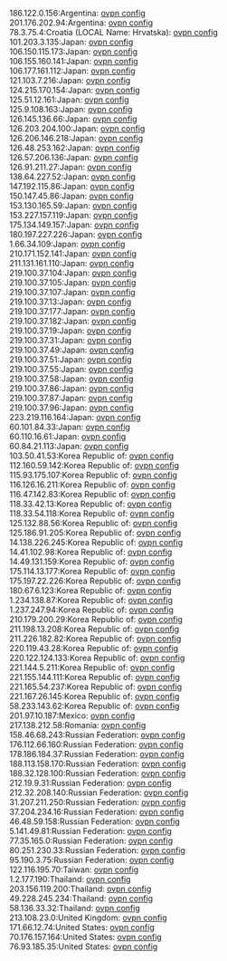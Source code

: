186.122.0.156:Argentina: [ovpn config](vpn/186_122_0_156.ovpn)  
201.176.202.94:Argentina: [ovpn config](vpn/201_176_202_94.ovpn)  
78.3.75.4:Croatia (LOCAL Name: Hrvatska): [ovpn config](vpn/78_3_75_4.ovpn)  
101.203.3.135:Japan: [ovpn config](vpn/101_203_3_135.ovpn)  
106.150.115.173:Japan: [ovpn config](vpn/106_150_115_173.ovpn)  
106.155.160.141:Japan: [ovpn config](vpn/106_155_160_141.ovpn)  
106.177.161.112:Japan: [ovpn config](vpn/106_177_161_112.ovpn)  
121.103.7.216:Japan: [ovpn config](vpn/121_103_7_216.ovpn)  
124.215.170.154:Japan: [ovpn config](vpn/124_215_170_154.ovpn)  
125.51.12.161:Japan: [ovpn config](vpn/125_51_12_161.ovpn)  
125.9.108.163:Japan: [ovpn config](vpn/125_9_108_163.ovpn)  
126.145.136.66:Japan: [ovpn config](vpn/126_145_136_66.ovpn)  
126.203.204.100:Japan: [ovpn config](vpn/126_203_204_100.ovpn)  
126.206.146.218:Japan: [ovpn config](vpn/126_206_146_218.ovpn)  
126.48.253.162:Japan: [ovpn config](vpn/126_48_253_162.ovpn)  
126.57.206.136:Japan: [ovpn config](vpn/126_57_206_136.ovpn)  
126.91.211.27:Japan: [ovpn config](vpn/126_91_211_27.ovpn)  
138.64.227.52:Japan: [ovpn config](vpn/138_64_227_52.ovpn)  
147.192.115.86:Japan: [ovpn config](vpn/147_192_115_86.ovpn)  
150.147.45.86:Japan: [ovpn config](vpn/150_147_45_86.ovpn)  
153.130.165.59:Japan: [ovpn config](vpn/153_130_165_59.ovpn)  
153.227.157.119:Japan: [ovpn config](vpn/153_227_157_119.ovpn)  
175.134.149.157:Japan: [ovpn config](vpn/175_134_149_157.ovpn)  
180.197.227.226:Japan: [ovpn config](vpn/180_197_227_226.ovpn)  
1.66.34.109:Japan: [ovpn config](vpn/1_66_34_109.ovpn)  
210.171.152.141:Japan: [ovpn config](vpn/210_171_152_141.ovpn)  
211.131.161.110:Japan: [ovpn config](vpn/211_131_161_110.ovpn)  
219.100.37.104:Japan: [ovpn config](vpn/219_100_37_104.ovpn)  
219.100.37.105:Japan: [ovpn config](vpn/219_100_37_105.ovpn)  
219.100.37.107:Japan: [ovpn config](vpn/219_100_37_107.ovpn)  
219.100.37.13:Japan: [ovpn config](vpn/219_100_37_13.ovpn)  
219.100.37.177:Japan: [ovpn config](vpn/219_100_37_177.ovpn)  
219.100.37.182:Japan: [ovpn config](vpn/219_100_37_182.ovpn)  
219.100.37.19:Japan: [ovpn config](vpn/219_100_37_19.ovpn)  
219.100.37.31:Japan: [ovpn config](vpn/219_100_37_31.ovpn)  
219.100.37.49:Japan: [ovpn config](vpn/219_100_37_49.ovpn)  
219.100.37.51:Japan: [ovpn config](vpn/219_100_37_51.ovpn)  
219.100.37.55:Japan: [ovpn config](vpn/219_100_37_55.ovpn)  
219.100.37.58:Japan: [ovpn config](vpn/219_100_37_58.ovpn)  
219.100.37.86:Japan: [ovpn config](vpn/219_100_37_86.ovpn)  
219.100.37.87:Japan: [ovpn config](vpn/219_100_37_87.ovpn)  
219.100.37.96:Japan: [ovpn config](vpn/219_100_37_96.ovpn)  
223.219.116.164:Japan: [ovpn config](vpn/223_219_116_164.ovpn)  
60.101.84.33:Japan: [ovpn config](vpn/60_101_84_33.ovpn)  
60.110.16.61:Japan: [ovpn config](vpn/60_110_16_61.ovpn)  
60.84.21.113:Japan: [ovpn config](vpn/60_84_21_113.ovpn)  
103.50.41.53:Korea Republic of: [ovpn config](vpn/103_50_41_53.ovpn)  
112.160.59.142:Korea Republic of: [ovpn config](vpn/112_160_59_142.ovpn)  
115.93.175.107:Korea Republic of: [ovpn config](vpn/115_93_175_107.ovpn)  
116.126.16.211:Korea Republic of: [ovpn config](vpn/116_126_16_211.ovpn)  
116.47.142.83:Korea Republic of: [ovpn config](vpn/116_47_142_83.ovpn)  
118.33.42.13:Korea Republic of: [ovpn config](vpn/118_33_42_13.ovpn)  
118.33.54.118:Korea Republic of: [ovpn config](vpn/118_33_54_118.ovpn)  
125.132.88.56:Korea Republic of: [ovpn config](vpn/125_132_88_56.ovpn)  
125.186.91.205:Korea Republic of: [ovpn config](vpn/125_186_91_205.ovpn)  
14.138.226.245:Korea Republic of: [ovpn config](vpn/14_138_226_245.ovpn)  
14.41.102.98:Korea Republic of: [ovpn config](vpn/14_41_102_98.ovpn)  
14.49.131.159:Korea Republic of: [ovpn config](vpn/14_49_131_159.ovpn)  
175.114.13.177:Korea Republic of: [ovpn config](vpn/175_114_13_177.ovpn)  
175.197.22.226:Korea Republic of: [ovpn config](vpn/175_197_22_226.ovpn)  
180.67.6.123:Korea Republic of: [ovpn config](vpn/180_67_6_123.ovpn)  
1.234.138.87:Korea Republic of: [ovpn config](vpn/1_234_138_87.ovpn)  
1.237.247.94:Korea Republic of: [ovpn config](vpn/1_237_247_94.ovpn)  
210.179.200.29:Korea Republic of: [ovpn config](vpn/210_179_200_29.ovpn)  
211.198.13.208:Korea Republic of: [ovpn config](vpn/211_198_13_208.ovpn)  
211.226.182.82:Korea Republic of: [ovpn config](vpn/211_226_182_82.ovpn)  
220.119.43.28:Korea Republic of: [ovpn config](vpn/220_119_43_28.ovpn)  
220.122.124.133:Korea Republic of: [ovpn config](vpn/220_122_124_133.ovpn)  
221.144.5.211:Korea Republic of: [ovpn config](vpn/221_144_5_211.ovpn)  
221.155.144.111:Korea Republic of: [ovpn config](vpn/221_155_144_111.ovpn)  
221.165.54.237:Korea Republic of: [ovpn config](vpn/221_165_54_237.ovpn)  
221.167.26.145:Korea Republic of: [ovpn config](vpn/221_167_26_145.ovpn)  
58.233.143.62:Korea Republic of: [ovpn config](vpn/58_233_143_62.ovpn)  
201.97.10.187:Mexico: [ovpn config](vpn/201_97_10_187.ovpn)  
217.138.212.58:Romania: [ovpn config](vpn/217_138_212_58.ovpn)  
158.46.68.243:Russian Federation: [ovpn config](vpn/158_46_68_243.ovpn)  
176.112.66.160:Russian Federation: [ovpn config](vpn/176_112_66_160.ovpn)  
178.186.184.37:Russian Federation: [ovpn config](vpn/178_186_184_37.ovpn)  
188.113.158.170:Russian Federation: [ovpn config](vpn/188_113_158_170.ovpn)  
188.32.128.100:Russian Federation: [ovpn config](vpn/188_32_128_100.ovpn)  
212.19.9.31:Russian Federation: [ovpn config](vpn/212_19_9_31.ovpn)  
212.32.208.140:Russian Federation: [ovpn config](vpn/212_32_208_140.ovpn)  
31.207.211.250:Russian Federation: [ovpn config](vpn/31_207_211_250.ovpn)  
37.204.234.16:Russian Federation: [ovpn config](vpn/37_204_234_16.ovpn)  
46.48.59.158:Russian Federation: [ovpn config](vpn/46_48_59_158.ovpn)  
5.141.49.81:Russian Federation: [ovpn config](vpn/5_141_49_81.ovpn)  
77.35.165.0:Russian Federation: [ovpn config](vpn/77_35_165_0.ovpn)  
80.251.230.33:Russian Federation: [ovpn config](vpn/80_251_230_33.ovpn)  
95.190.3.75:Russian Federation: [ovpn config](vpn/95_190_3_75.ovpn)  
122.116.195.70:Taiwan: [ovpn config](vpn/122_116_195_70.ovpn)  
1.2.177.190:Thailand: [ovpn config](vpn/1_2_177_190.ovpn)  
203.156.119.200:Thailand: [ovpn config](vpn/203_156_119_200.ovpn)  
49.228.245.234:Thailand: [ovpn config](vpn/49_228_245_234.ovpn)  
58.136.33.32:Thailand: [ovpn config](vpn/58_136_33_32.ovpn)  
213.108.23.0:United Kingdom: [ovpn config](vpn/213_108_23_0.ovpn)  
171.66.12.74:United States: [ovpn config](vpn/171_66_12_74.ovpn)  
70.176.157.164:United States: [ovpn config](vpn/70_176_157_164.ovpn)  
76.93.185.35:United States: [ovpn config](vpn/76_93_185_35.ovpn)  
